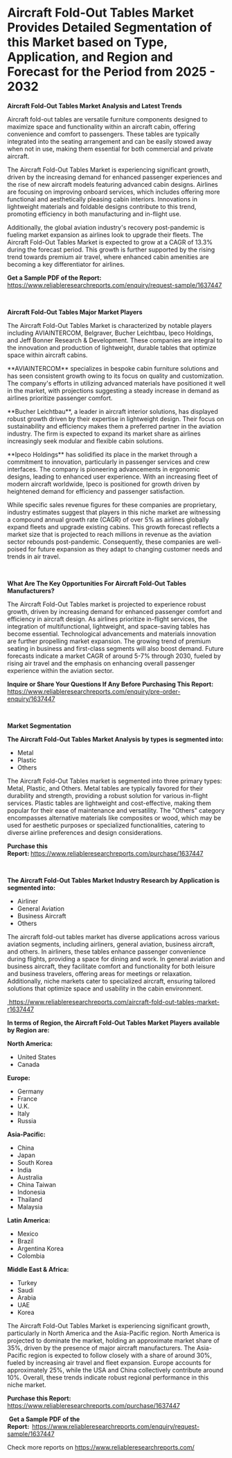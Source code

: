<p><h1>Aircraft Fold-Out Tables Market Provides Detailed Segmentation of this Market based on Type, Application, and Region and Forecast for the Period from 2025 - 2032</h1></p><p><strong>Aircraft Fold-Out Tables Market Analysis and Latest Trends</strong></p>
<p><p>Aircraft fold-out tables are versatile furniture components designed to maximize space and functionality within an aircraft cabin, offering convenience and comfort to passengers. These tables are typically integrated into the seating arrangement and can be easily stowed away when not in use, making them essential for both commercial and private aircraft.</p><p>The Aircraft Fold-Out Tables Market is experiencing significant growth, driven by the increasing demand for enhanced passenger experiences and the rise of new aircraft models featuring advanced cabin designs. Airlines are focusing on improving onboard services, which includes offering more functional and aesthetically pleasing cabin interiors. Innovations in lightweight materials and foldable designs contribute to this trend, promoting efficiency in both manufacturing and in-flight use.</p><p>Additionally, the global aviation industry's recovery post-pandemic is fueling market expansion as airlines look to upgrade their fleets. The Aircraft Fold-Out Tables Market is expected to grow at a CAGR of 13.3% during the forecast period. This growth is further supported by the rising trend towards premium air travel, where enhanced cabin amenities are becoming a key differentiator for airlines.</p></p>
<p><strong>Get a Sample PDF of the Report:&nbsp;</strong> <a href="https://www.reliableresearchreports.com/enquiry/request-sample/1637447?utm_campaign=2788&utm_medium=2&utm_source=Github&utm_content=ia&utm_term=23032025&utm_id=aircraft-fold-out-tables">https://www.reliableresearchreports.com/enquiry/request-sample/1637447</a></p>
<p>&nbsp;</p>
<p><strong>Aircraft Fold-Out Tables Major Market Players</strong></p>
<p><p>The Aircraft Fold-Out Tables Market is characterized by notable players including AVIAINTERCOM, Belgraver, Bucher Leichtbau, Ipeco Holdings, and Jeff Bonner Research & Development. These companies are integral to the innovation and production of lightweight, durable tables that optimize space within aircraft cabins.</p><p>**AVIAINTERCOM** specializes in bespoke cabin furniture solutions and has seen consistent growth owing to its focus on quality and customization. The company's efforts in utilizing advanced materials have positioned it well in the market, with projections suggesting a steady increase in demand as airlines prioritize passenger comfort.</p><p>**Bucher Leichtbau**, a leader in aircraft interior solutions, has displayed robust growth driven by their expertise in lightweight design. Their focus on sustainability and efficiency makes them a preferred partner in the aviation industry. The firm is expected to expand its market share as airlines increasingly seek modular and flexible cabin solutions.</p><p>**Ipeco Holdings** has solidified its place in the market through a commitment to innovation, particularly in passenger services and crew interfaces. The company is pioneering advancements in ergonomic designs, leading to enhanced user experience. With an increasing fleet of modern aircraft worldwide, Ipeco is positioned for growth driven by heightened demand for efficiency and passenger satisfaction.</p><p>While specific sales revenue figures for these companies are proprietary, industry estimates suggest that players in this niche market are witnessing a compound annual growth rate (CAGR) of over 5% as airlines globally expand fleets and upgrade existing cabins. This growth forecast reflects a market size that is projected to reach millions in revenue as the aviation sector rebounds post-pandemic. Consequently, these companies are well-poised for future expansion as they adapt to changing customer needs and trends in air travel.</p></p>
<p>&nbsp;</p>
<p><strong>What Are The Key Opportunities For Aircraft Fold-Out Tables Manufacturers?</strong></p>
<p><p>The Aircraft Fold-Out Tables market is projected to experience robust growth, driven by increasing demand for enhanced passenger comfort and efficiency in aircraft design. As airlines prioritize in-flight services, the integration of multifunctional, lightweight, and space-saving tables has become essential. Technological advancements and materials innovation are further propelling market expansion. The growing trend of premium seating in business and first-class segments will also boost demand. Future forecasts indicate a market CAGR of around 5-7% through 2030, fueled by rising air travel and the emphasis on enhancing overall passenger experience within the aviation sector.</p></p>
<p><strong>Inquire or Share Your Questions If Any Before Purchasing This Report:</strong> <a href="https://www.reliableresearchreports.com/enquiry/pre-order-enquiry/1637447?utm_campaign=2788&utm_medium=2&utm_source=Github&utm_content=ia&utm_term=23032025&utm_id=aircraft-fold-out-tables">https://www.reliableresearchreports.com/enquiry/pre-order-enquiry/1637447</a></p>
<p>&nbsp;</p>
<p><strong>Market Segmentation</strong></p>
<p><strong>The Aircraft Fold-Out Tables Market Analysis by types is segmented into:</strong></p>
<p><ul><li>Metal</li><li>Plastic</li><li>Others</li></ul></p>
<p><p>The Aircraft Fold-Out Tables market is segmented into three primary types: Metal, Plastic, and Others. Metal tables are typically favored for their durability and strength, providing a robust solution for various in-flight services. Plastic tables are lightweight and cost-effective, making them popular for their ease of maintenance and versatility. The "Others" category encompasses alternative materials like composites or wood, which may be used for aesthetic purposes or specialized functionalities, catering to diverse airline preferences and design considerations.</p></p>
<p><strong>Purchase this Report:&nbsp;</strong><a href="https://www.reliableresearchreports.com/purchase/1637447?utm_campaign=2788&utm_medium=2&utm_source=Github&utm_content=ia&utm_term=23032025&utm_id=aircraft-fold-out-tables">https://www.reliableresearchreports.com/purchase/1637447</a></p>
<p>&nbsp;</p>
<p><strong>The Aircraft Fold-Out Tables Market Industry Research by Application is segmented into:</strong></p>
<p><ul><li>Airliner</li><li>General Aviation</li><li>Business Aircraft</li><li>Others</li></ul></p>
<p><p>The aircraft fold-out tables market has diverse applications across various aviation segments, including airliners, general aviation, business aircraft, and others. In airliners, these tables enhance passenger convenience during flights, providing a space for dining and work. In general aviation and business aircraft, they facilitate comfort and functionality for both leisure and business travelers, offering areas for meetings or relaxation. Additionally, niche markets cater to specialized aircraft, ensuring tailored solutions that optimize space and usability in the cabin environment.</p></p>
<p><a href="https://www.reliableresearchreports.com/aircraft-fold-out-tables-market-r1637447?utm_campaign=2788&utm_medium=2&utm_source=Github&utm_content=ia&utm_term=23032025&utm_id=aircraft-fold-out-tables">&nbsp;https://www.reliableresearchreports.com/aircraft-fold-out-tables-market-r1637447</a></p>
<p><strong>In terms of Region, the Aircraft Fold-Out Tables Market Players available by Region are:</strong></p>
<p>
    <p> <strong> North America: </strong>
        <ul>
            <li>United States</li>
            <li>Canada</li>
        </ul>
        </p> 
    <p> <strong> Europe: </strong>
        <ul>
            <li>Germany</li>
            <li>France</li>
            <li>U.K.</li>
            <li>Italy</li>
            <li>Russia</li>
        </ul>
        </p> 
    <p> <strong> Asia-Pacific: </strong>
        <ul>
            <li>China</li>
            <li>Japan</li>
            <li>South Korea</li>
            <li>India</li>
            <li>Australia</li>
            <li>China Taiwan</li>
            <li>Indonesia</li>
            <li>Thailand</li>
            <li>Malaysia</li>
        </ul>
        </p> 
    <p> <strong> Latin America: </strong>
        <ul>
            <li>Mexico</li>
            <li>Brazil</li>
            <li>Argentina Korea</li>
            <li>Colombia</li>
        </ul>
        </p> 
    <p> <strong> Middle East & Africa: </strong>
        <ul>
            <li>Turkey</li>
            <li>Saudi</li>
            <li>Arabia</li>
            <li>UAE</li>
            <li>Korea</li>
        </ul>
    </p>
    </p>
<p><p>The Aircraft Fold-Out Tables Market is experiencing significant growth, particularly in North America and the Asia-Pacific region. North America is projected to dominate the market, holding an approximate market share of 35%, driven by the presence of major aircraft manufacturers. The Asia-Pacific region is expected to follow closely with a share of around 30%, fueled by increasing air travel and fleet expansion. Europe accounts for approximately 25%, while the USA and China collectively contribute around 10%. Overall, these trends indicate robust regional performance in this niche market.</p></p>
<p><strong>Purchase this Report: </strong><a href="https://www.reliableresearchreports.com/purchase/1637447?utm_campaign=2788&utm_medium=2&utm_source=Github&utm_content=ia&utm_term=23032025&utm_id=aircraft-fold-out-tables">https://www.reliableresearchreports.com/purchase/1637447</a></p>
<p>&nbsp;<strong>Get a Sample PDF of the Report:&nbsp;&nbsp;</strong><a href="https://www.reliableresearchreports.com/enquiry/request-sample/1637447?utm_campaign=2788&utm_medium=2&utm_source=Github&utm_content=ia&utm_term=23032025&utm_id=aircraft-fold-out-tables">https://www.reliableresearchreports.com/enquiry/request-sample/1637447</a></p>
<p><strong></strong></p>
<p>Check more reports on <a href="https://www.reliableresearchreports.com/?utm_campaign=2788&utm_medium=2&utm_source=Github&utm_content=ia&utm_term=23032025&utm_id=aircraft-fold-out-tables">https://www.reliableresearchreports.com/</a></p>